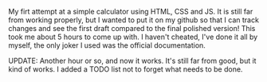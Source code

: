 My firt attempt at a simple calculator using HTML, CSS and JS. It is still far from working properly, but I wanted to put it on my github so that I can track changes and see the first draft compared to the final polished version! This took me about 5 hours to come up with. I haven't cheated, I've done it all by myself, the only joker I used was the official documentation. 

UPDATE: Another hour or so, and now it works. It's still far from good, but it kind of works. I added a TODO list not to forget what needs to be done. 

